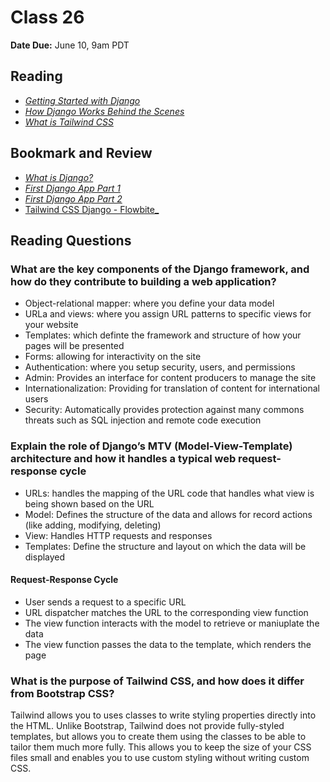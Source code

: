 # Class 26

**Date Due:** June 10, 9am PDT

## Reading

- [_Getting Started with Django_](https://www.djangoproject.com/start/)
- [_How Django Works Behind the Scenes_](https://wsvincent.com/how-django-works-behind-the-scenes/)
- [_What is Tailwind CSS_](https://blog.hubspot.com/website/what-is-tailwind-css)

## Bookmark and Review

- [_What is Django?_](https://developer.mozilla.org/en-US/docs/Learn/Server-side/Django/Introduction)
- [_First Django App Part 1_](https://docs.djangoproject.com/en/4.1/intro/tutorial01/)
- [_First Django App Part 2_](https://docs.djangoproject.com/en/4.1/intro/tutorial02/)
- [Tailwind CSS Django - Flowbite_](https://flowbite.com/docs/getting-started/django/)

## Reading Questions

### What are the key components of the Django framework, and how do they contribute to building a web application?

- Object-relational mapper: where you define your data model
- URLa and views: where you assign URL patterns to specific views for your website
- Templates: which definte the framework and structure of how your pages will be presented
- Forms: allowing for interactivity on the site
- Authentication: where you setup security, users, and permissions
- Admin: Provides an interface for content producers to manage the site
- Internationalization: Providing for translation of content for international users
- Security: Automatically provides protection against many commons threats such as SQL injection and remote code execution

### Explain the role of Django’s MTV (Model-View-Template) architecture and how it handles a typical web request-response cycle

- URLs: handles the mapping of the URL code that handles what view is being shown based on the URL
- Model: Defines the structure of the data and allows for record actions (like adding, modifying, deleting)
- View: Handles HTTP requests and responses
- Templates: Define the structure and layout on which the data will be displayed
  
#### Request-Response Cycle

- User sends a request to a specific URL
- URL dispatcher matches the URL to the corresponding view function
- The view function interacts with the model to retrieve or maniuplate the data
- The view function passes the data to the template, which renders the page

### What is the purpose of Tailwind CSS, and how does it differ from Bootstrap CSS?

Tailwind allows you to uses classes to write styling properties directly into the HTML. Unlike
Bootstrap, Tailwind does not provide fully-styled templates, but allows you to create them using
the classes to be able to tailor them much more fully. This allows you to keep the size of your
CSS files small and enables you to use custom styling without writing custom CSS.
